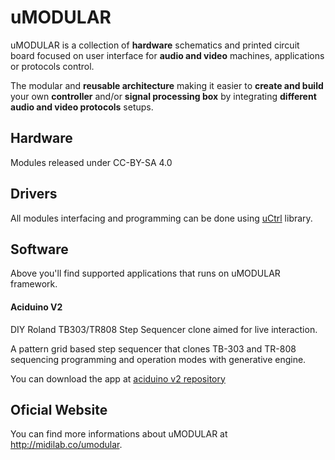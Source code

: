 # uMODULAR

uMODULAR is a collection of **hardware** schematics and printed circuit board focused on user interface for **audio and video** machines, applications or protocols control.

The modular and **reusable architecture** making it easier to **create and build** your own **controller** and/or **signal processing box** by integrating **different audio and video protocols** setups.

## Hardware

Modules released under CC-BY-SA 4.0 

## Drivers

All modules interfacing and programming can be done using [uCtrl](https://github.com/midilab/uCtrl) library.

## Software

Above you'll find supported applications that runs on uMODULAR framework.

#### Aciduino V2

DIY Roland TB303/TR808 Step Sequencer clone aimed for live interaction.  

A pattern grid based step sequencer that clones TB-303 and TR-808 sequencing programming and operation modes with generative engine.  

You can download the app at [aciduino v2 repository](https://github.com/midilab/aciduino/tree/master/v2)  

## Oficial Website

You can find more informations about uMODULAR at http://midilab.co/umodular.
